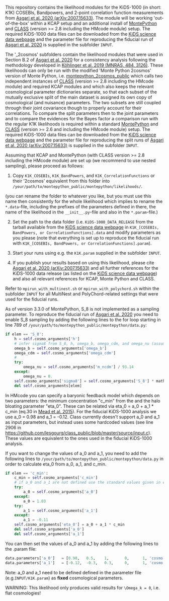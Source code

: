 This repository contains the likelihood modules for the KiDS-1000 (in short: K1K) COSEBIs, Bandpowers, and 2-point correlation function measurements from [Asgari et al. 2020 (arXiv:2007.15633)](https://ui.adsabs.harvard.edu/abs/2020arXiv200715633A).
The module will be working 'out-of-the-box' within a KCAP setup and an additional install of [MontePython](https://github.com/brinckmann/montepython_public) and [CLASS](https://github.com/lesgourg/class_public) (version >= 2.8 including the HMcode module) setup. The required KiDS-1000 data files can be downloaded from the [KiDS science data webpage](http://kids.strw.leidenuniv.nl/sciencedata.php) and the parameter file for reproducing the fiducial run of [Asgari et al. 2020](https://ui.adsabs.harvard.edu/abs/2020arXiv200715633A) is supplied in the subfolder `INPUT`.

The '_2cosmos' subfolders contain the likelihood modules that were used in Section B.2 of [Asgari et al. 2020](https://ui.adsabs.harvard.edu/abs/2020arXiv200715633A) for a consistency analysis following the methodology developed in [Köhlinger et al. 2019 (MNRAS, 484, 3126)](http://adsabs.harvard.edu/abs/2019MNRAS.484.3126K).
These likelihoods can only be run with the modified 'Monte Python 2cosmos' version of Monte Python, i.e. [montepython_2cosmos_public](https://github.com/fkoehlin/montepython_2cosmos_public) which calls two independent instances of [CLASS](https://github.com/legourg/class_public) (version >= 2.8 including the HMcode module) and required KCAP modules and which also keeps the relevant cosmological parameter dictionaries separate, so that each subset of the mutually exclusive split of the main dataset is assigned its own copy of cosmological (and nuisance) parameters. The two subsets are still coupled through their joint covariance though to properly account for their correlations. To compare the split parameters then to the joint parameters and to compare the evidences for the Bayes factor a comparison run with the regular K1K likelihoods is required within a standard [MontePython](https://github.com/brinckmann/montepython_public) and [CLASS](https://github.com/lesgourg/class_public) (version >= 2.6 and including the HMcode module) setup. The required KiDS-1000 data files can be downloaded from the [KiDS science data webpage](http://kids.strw.leidenuniv.nl/sciencedata.php) and the parameter file for reproducing the split runs of [Asgari et al. 2020 (arXiv:2007.15633)](https://ui.adsabs.harvard.edu/abs/2020arXiv200715633A) is supplied in the subfolder `INPUT`.

Assuming that KCAP and MontePython (with CLASS version >= 2.8 including the HMcode module) are set up (we recommend to use nested sampling), please proceed as follows:

1) Copy `K1K_COSEBIs`, `K1K_BandPowers`, and `K1K_CorrelationFunctions` or their '2cosmos' equivalent from this folder into `/your/path/to/montepython_public/montepython/likelihoods/`.

(you can rename the folder to whatever you like, but you must use this name then consistently for the whole likelihood which implies to rename the `*.data`-file, including the prefixes of the parameters defined in there, the name of the likelihood in the `__init__.py`-file and also in the `*.param`-file.)

2) Set the path to the data folder (i.e. `KiDS-1000_DATA_RELEASE` from the tarball available from the [KiDS science data webpage](http://kids.strw.leidenuniv.nl/sciencedata.php') in `K1K_[COSEBIs, BandPowers, or CorrelationFunctions].data` and modify parameters as you please (note that everything is set up to reproduce the fiducial run with `K1K_[COSEBIs, BandPowers, or CorrelationFunctions].param`).

3) Start your runs using e.g. the `K1K.param` supplied in the subfolder `INPUT`.

4) If you publish your results based on using this likelihood, please cite [Asgari et al. 2020 (arXiv:2007.15633)](https://ui.adsabs.harvard.edu/abs/2020arXiv200715633A) and all further references for the KiDS-1000 data release (as listed on the [KiDS science data webpage](http://kids.strw.leidenuniv.nl/sciencedata.php)) and also all relevant references for KCAP, Monte Python and CLASS.

Refer to `mpirun_with_multinest.sh` or `mpirun_with_polychord.sh` within the subfolder `INPUT` for all MultiNest and PolyChord-related settings that were used for the fiducial runs.

As of version 3.3.0 of MontePython, S_8 is not implemented as a sampling parameter. To reproduce the fiducial run of [Asgari et al. 2020](https://ui.adsabs.harvard.edu/abs/2020arXiv200715633A) you need to enable S_8 sampling by adding the following lines to the for loop starting in line 789 of `/your/path/to/montepython_public/montepython/data.py`:
```python
if elem == 'S_8':
    h = self.cosmo_arguments['h']
    # infer sigma8 from S_8, h, omega_b, omega_cdm, and omega_nu (assuming one standard massive neutrino and omega_nu=m_nu/93.14)
    omega_b = self.cosmo_arguments['omega_b']
    omega_cdm = self.cosmo_arguments['omega_cdm']
    #
    try:
        omega_nu = self.cosmo_arguments['m_ncdm'] / 93.14
    except:
        omega_nu = 0.
    self.cosmo_arguments['sigma8'] = self.cosmo_arguments['S_8'] * math.sqrt((0.3*h**2) / (omega_b+omega_cdm+omega_nu))
    del self.cosmo_arguments[elem]
```
In HMcode you can specify a baryonic feedback model which depends on two parameters: the minimum concentration "c_min" from the and the halo bloating parameter "eta_0". These can be related via eta_0 = a_0 + a_1 * c_min  (eq.30 in [Mead et al. 2015](https://ui.adsabs.harvard.edu/abs/2015MNRAS.454.1958M)). For the fiducial KiDS-1000 analysis we use a_0 = 0.98 and a_1 = -0.12.
Class currently doesn't support a_0 and a_1 as input parameters, but instead uses some hardcoded values (see line 2906 in https://github.com/lesgourg/class_public/blob/master/source/input.c). These values are equivalent to the ones used in the fiducial KiDS-1000 analysis.

If you want to change the values of a_0 and a_1, you need to add the following lines to `/your/path/to/montepython_public/montepython/data.py` in order to calculate eta_0 from a_0, a_1, and c_min.
```python
if elem == 'c_min':
    c_min = self.cosmo_arguments['c_min']
    # if a_0 and a_1 are not defined use the standard values given in equation (30) in Mead et al. 2015
    try:
        a_0 = self.cosmo_arguments['a_0']
    except:
        a_0 = 1.03
    try:
        a_1 = self.cosmo_arguments['a_1']
    except:
        a_1 = -0.11
    self.cosmo_arguments['eta_0'] = a_0 + a_1 * c_min
    del self.cosmo_arguments['a_0']
    del self.cosmo_arguments['a_1']
```
You can then set the values of a_0 and a_1 by adding the following lines to the .param file:
```python
data.parameters['a_0']   = [0.98,   0.5,    1,       0,      1, 'cosmo']
data.parameters['a_1']   = [-0.12,  -0.3,   0.3,     0,      1, 'cosmo']
```
Note: a_0 and a_1 need to be defined defined in the parameter file (e.g.`INPUT/K1K.param`) as **fixed** cosmological parameters.

WARNING: This likelihood only produces valid results for `\Omega_k = 0`, i.e. flat cosmologies!
